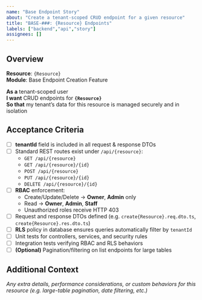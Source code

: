 ```yaml
---
name: "Base Endpoint Story"
about: "Create a tenant-scoped CRUD endpoint for a given resource"
title: "BASE-###: {Resource} Endpoints"
labels: ["backend","api","story"]
assignees: []
---
```


## Overview
**Resource**: `{Resource}`  
**Module**: Base Endpoint Creation Feature  

**As a** tenant-scoped user  
**I want** CRUD endpoints for **`{Resource}`**  
**So that** my tenant’s data for this resource is managed securely and in isolation  

## Acceptance Criteria
- [ ] **tenantId** field is included in all request & response DTOs  
- [ ] Standard REST routes exist under `/api/{resource}`:  
  - `GET /api/{resource}`  
  - `GET /api/{resource}/{id}`  
  - `POST /api/{resource}`  
  - `PUT /api/{resource}/{id}`  
  - `DELETE /api/{resource}/{id}`  
- [ ] **RBAC** enforcement:  
  - Create/Update/Delete → **Owner**, **Admin** only  
  - Read → **Owner**, **Admin**, **Staff**  
  - Unauthorized roles receive HTTP 403  
- [ ] Request and response DTOs defined (e.g. `create{Resource}.req.dto.ts`, `create{Resource}.res.dto.ts`)  
- [ ] **RLS** policy in database ensures queries automatically filter by `tenantId`  
- [ ] Unit tests for controllers, services, and security rules  
- [ ] Integration tests verifying RBAC and RLS behaviors  
- [ ] **(Optional)** Pagination/filtering on list endpoints for large tables  

## Additional Context
*Any extra details, performance considerations, or custom behaviors for this resource (e.g. large-table pagination, date filtering, etc.)*
